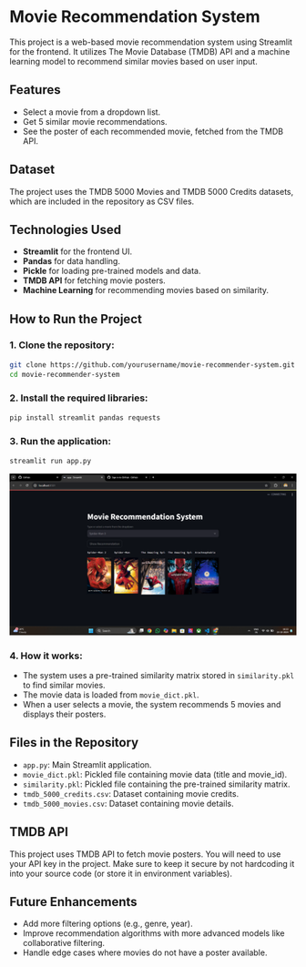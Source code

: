 # Movie Recommendation System

This project is a web-based movie recommendation system using Streamlit for the frontend. It utilizes The Movie Database (TMDB) API and a machine learning model to recommend similar movies based on user input.

## Features
- Select a movie from a dropdown list.
- Get 5 similar movie recommendations.
- See the poster of each recommended movie, fetched from the TMDB API.

## Dataset
The project uses the TMDB 5000 Movies and TMDB 5000 Credits datasets, which are included in the repository as CSV files.

## Technologies Used
- **Streamlit** for the frontend UI.
- **Pandas** for data handling.
- **Pickle** for loading pre-trained models and data.
- **TMDB API** for fetching movie posters.
- **Machine Learning** for recommending movies based on similarity.

## How to Run the Project

### 1. Clone the repository:
```bash
git clone https://github.com/yourusername/movie-recommender-system.git
cd movie-recommender-system
```

### 2. Install the required libraries:
```bash
pip install streamlit pandas requests
```

### 3. Run the application:
```bash
streamlit run app.py
```

<img src='./img.png' alt="Image">

### 4. How it works:
- The system uses a pre-trained similarity matrix stored in `similarity.pkl` to find similar movies.
- The movie data is loaded from `movie_dict.pkl`.
- When a user selects a movie, the system recommends 5 movies and displays their posters.

## Files in the Repository
- `app.py`: Main Streamlit application.
- `movie_dict.pkl`: Pickled file containing movie data (title and movie_id).
- `similarity.pkl`: Pickled file containing the pre-trained similarity matrix.
- `tmdb_5000_credits.csv`: Dataset containing movie credits.
- `tmdb_5000_movies.csv`: Dataset containing movie details.

## TMDB API
This project uses TMDB API to fetch movie posters. You will need to use your API key in the project. Make sure to keep it secure by not hardcoding it into your source code (or store it in environment variables).

## Future Enhancements
- Add more filtering options (e.g., genre, year).
- Improve recommendation algorithms with more advanced models like collaborative filtering.
- Handle edge cases where movies do not have a poster available.

